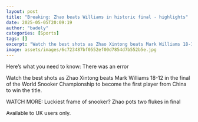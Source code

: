 ```yaml
---
layout: post
title: "Breaking: Zhao beats Williams in historic final - highlights"
date: 2025-05-05T20:09:19
author: "badely"
categories: [Sports]
tags: []
excerpt: "Watch the best shots as Zhao Xintong beats Mark Williams 18-12 in the final of the World Snooker Championship to become the first player from China to"
image: assets/images/6c723487bf0552ef00d7854d7b552b5e.jpg
---
```


Here’s what you need to know: There was an error

Watch the best shots as Zhao Xintong beats Mark Williams 18-12 in the final of the World Snooker Championship to become the first player from China to win the title.

WATCH MORE: Luckiest frame of snooker? Zhao pots two flukes in final

Available to UK users only.

